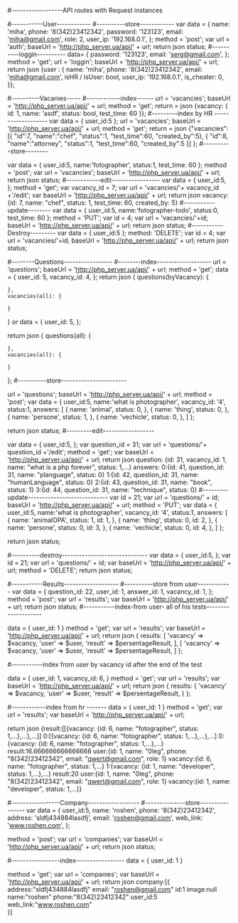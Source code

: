 #------------------API routes with Request instances


#-----------User------------
#----------store------------
var data = {
    name: 'miha',
    phone: '8(342)23412342',
    password: '123123',
    email: 'miha@gmail.com',
    role: 2,
    user_ip: '192.168.0.1',
};
method = 'post';
var url = 'auth';
baseUrl = 'http://php_server.ua/api/' + url;
return json status;
#----------loggin----------
data= {
	password: '123123',
	email: 'serg@gmail.com',
};
method = 'get';
url = 'loggin';
baseUrl = 'http://php_server.ua/api/' + url;
return json {user : {
	name: 'miha',
    phone: '8(342)23412342',
    email: 'miha@gmail.com',
    isHR / isUser: bool,
    user_ip: '192.168.0.1',
    is_cheater: 0,
}};


#----------Vacanies-----
#------------index------
url = 'vacancies';
baseUrl = 'http://php_server.ua/api/' + url;
method = 'get';
return = json {vacancy: {
	id: 1,
	name: 'asdf',
	status: bool,
    test_time: 60
}};
#---------index by HR -------------------
var data = {
    user_id:5
};
url = 'vacancies';
baseUrl = 'http://php_server.ua/api/' + url;
method = 'get';
return = json {"vacancies":
    [{
        "id":7,
        "name":"chef",
        "status":1,
        "test_time":60,
        "created_by":5},
    {
        "id":8,
        "name":"attorney",
        "status":1,
        "test_time":60,
        "created_by":5
    }]
};
#----------store--------

var data = {
    user_id:5,
    name:'fotographer',
    status:1,
    test_time: 60
};
method = 'post';
var url = 'vacancies';
baseUrl = 'http://php_server.ua/api/' + url;
return json status;
#------------edit-----------------
var data = {
    user_id:5,
};
method = 'get';
var vacancy_id = 7;
var url = 'vacancies/'+ vacancy_id +'/edit';
var baseUrl = 'http://php_server.ua/api/' + url;
return json 
    vacancy:
        {id: 7, name: "chef", status: 1, test_time: 60, created_by: 5}
#-----------update--------
var data = {
    user_id:5,
    name:'fotographer-todo',
    status:0,
    test_time: 60
};
method = 'PUT';
var id = 4;
var url = 'vacancies/'+id;
baseUrl = 'http://php_server.ua/api/' + url;
return json status;
#-----------Destroy---------
var data = {
    user_id:5
};
method: 'DELETE';
var id = 4;
var url = 'vacancies/'+id;
baseUrl = 'http://php_server.ua/api/' + url;
return json status;

#--------Questions-----------------
#--------index-------------------
url = 'questions';
baseUrl = 'http://php_server.ua/api/' + url;
method = 'get';
data = {
	user_id: 5,
	vacancy_id: 4,
};
return json {
    questions(byVacancy): {

    },
    vacancies(all): {

    }
}
or
data = {
	user_id: 5,
};

return json {
    questions(all): {

    },
    vacancies(all): {

    }
};
#----------store-----------------------

url = 'questions';
baseUrl = 'http://php_server.ua/api/' + url;
method = 'post';
var data = {
    user_id:5,
    name:'what is photographer',
    vacancy_id: '4',
    status:1,
    answers: [
        {
            name: 'animal', 
            status: 0,
        },
        {
            name: 'thing', 
            status: 0,
        },
        {
            name: 'persone', 
            status: 1,
        },
        {
            name: 'vechicle', 
            status: 0,
        },
    ]
};

return json status;
#---------edit------------------

var data = {
    user_id:5,
};
var question_id = 31;
var url = 'questions/'+ question_id +'/edit';
method = 'get';
var baseUrl = 'http://php_server.ua/api/' + url;
return json 
question:
        {id: 31, vacancy_id: 1, name: "what is a php forever", status: 1,…}
answers:
        0:{id: 41, question_id: 31, name: "planguage", status: 0}
        1:{id: 42, question_id: 31, name: "humanLanguage", status: 0}
        2:{id: 43, question_id: 31, name: "book", status: 1}
        3:{id: 44, question_id: 31, name: "technique", status: 0}
#---------update----------------------------
var id = 21;
var url = 'questions/' + id;
baseUrl = 'http://php_server.ua/api/' + url;
method = 'PUT';
var data = {
    user_id:5,
    name:'what is photographer',
    vacancy_id: '4',
    status:1,
    answers: [
        {
            name: 'animalOPA', 
            status: 1,
            id: 1,
        },
        {
            name: 'thing', 
            status: 0,
            id: 2,
        },
        {
            name: 'persone', 
            status: 0,
            id: 3,
        },
        {
            name: 'vechicle', 
            status: 0,
            id: 4,
        },
    ]
};

return json status;

#----------destroy------------------------------
var data = {
    user_id:5,
};
var id = 21;
var url = 'questions/' + id;
var baseUrl = 'http://php_server.ua/api/' + url;
method = 'DELETE';
return json status;

#-----------Results-------------------
#----------store from user------------
var data = {
    question_id: 22,
    user_id: 1,
    answer_id: 1,
    vacancy_id: 1,
};
method = 'post';
var url = 'results';
var baseUrl = 'http://php_server.ua/api/' + url;
return json status;
#-----------index-from user- all of his tests--------------------

data = {
    user_id: 1
}
method = 'get';
var url = 'results';
var baseUrl = 'http://php_server.ua/api/' + url;
return json {
    results: [
            'vacancy' => $vacancy,
            'user' => $user,
            'result' => $persentageResult,
            ],
            [
                'vacancy' => $vacancy,
                'user' => $user,
                'result' => $persentageResult,
            ]
};

#-----------index from user by vacancy id after the end of the test

data = {
    user_id: 1,
    vacancy_id: 6,
}
method = 'get';
var url = 'results';
var baseUrl = 'http://php_server.ua/api/' + url;
return json {
    results: {
            'vacancy' => $vacancy,
            'user' => $user,
            'result' => $persentageResult,
    }
};

#------------index from hr -------
data = {
    user_id: 1
}
method = 'get';
var url = 'results';
var baseUrl = 'http://php_server.ua/api/' + url;

return json {result:[[{vacancy: {id: 6, name: "fotographer", status: 1,…},…},…]]
0:[{vacancy: {id: 6, name: "fotographer", status: 1,…},…},…]
0:{vacancy: {id: 6, name: "fotographer", status: 1,…},…}
result:16.666666666666668
user:{id: 1, name: "0leg", phone: "8(342)23412342", email: "qwert@gmail.com", role: 1}
vacancy:{id: 6, name: "fotographer", status: 1,…}
1:{vacancy: {id: 1, name: "developer", status: 1,…},…}
result:20
user:{id: 1, name: "0leg", phone: "8(342)23412342", email: "qwert@gmail.com", role: 1}
vacancy:{id: 1, name: "developer", status: 1,…}}

#-----------------Company------------------
#--------------store----------------
var data = {
    user_id:5,
    name: 'roshen',
    phone: '8(342)23412342',
    address: 'sldfj434884lasdfj',
    email: 'roshen@gmail.com',
    web_link: 'www.roshen.com',
};

method = 'post';
var url = 'companies';
var baseUrl = 'http://php_server.ua/api/' + url;
return json status;

#-----------------index-----------------
data = {
    user_id: 1
}

method = 'get';
var url = 'companies';
var baseUrl = 'http://php_server.ua/api/' + url;
return json 
company:[{
  address:"sldfj434884lasdfj"
    email: "roshen@gmail.com"
    id:1
    image:null
    name:"roshen"
    phone:"8(342)23412342"
    user_id:5
    web_link:"www.roshen.com"  
}]

